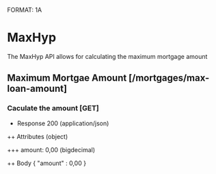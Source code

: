 FORMAT: 1A

# MaxHyp

The MaxHyp API allows for calculating the maximum mortgage amount

## Maximum Mortgae Amount [/mortgages/max-loan-amount]

### Caculate the amount [GET]

+ Response 200 (application/json)

++ Attributes (object)

+++ amount: 0,00 (bigdecimal)

++ Body
  {
    "amount" : 0,00
  }

